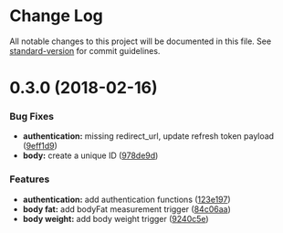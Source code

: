 # Change Log

All notable changes to this project will be documented in this file. See [standard-version](https://github.com/conventional-changelog/standard-version) for commit guidelines.

<a name="0.3.0"></a>
# 0.3.0 (2018-02-16)


### Bug Fixes

* **authentication:** missing redirect_url, update refresh token payload ([9eff1d9](https://github.com/jsDotCr/zapier-fitbit/commit/9eff1d9))
* **body:** create a unique ID ([978de9d](https://github.com/jsDotCr/zapier-fitbit/commit/978de9d))


### Features

* **authentication:** add authentication functions ([123e197](https://github.com/jsDotCr/zapier-fitbit/commit/123e197))
* **body fat:** add bodyFat measurement trigger ([84c06aa](https://github.com/jsDotCr/zapier-fitbit/commit/84c06aa))
* **body weight:** add body weight trigger ([9240c5e](https://github.com/jsDotCr/zapier-fitbit/commit/9240c5e))
